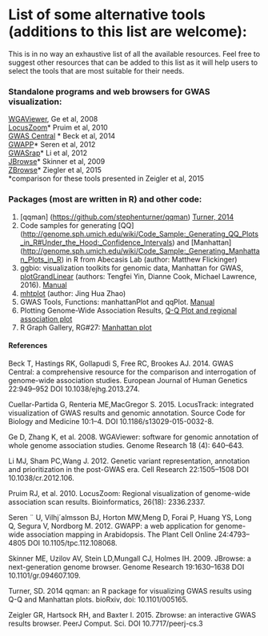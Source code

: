 # List of some alternative tools (additions to this list are welcome): 

This is in no way an exhaustive list of all the available resources. Feel free to suggest other resources that can be added to this list as it will help users to select the tools that are most suitable for their needs. 

### Standalone programs and web browsers for GWAS visualization: 

[WGAViewer](http://igm.cumc.columbia.edu/WGAViewer/), Ge et al, 2008  
[LocusZoom](http://locuszoom.sph.umich.edu/locuszoom/)* Pruim et al, 2010  
[GWAS Central](http://www.gwascentral.org/) * Beck et al, 2014  
[GWAPP](http://gwapp.gmi.oeaw.ac.at/index.html#!homePage)* Seren et al, 2012  
[GWASrap](http://jjwanglab.org/gwasrap)* Li et al, 2012  
[JBrowse](http://jbrowse.org/)* Skinner et al, 2009  
[ZBrowse](http://www.baxterlab.org/#!untitled/cqi0)* Ziegler et al, 2015  
*comparison for these tools presented in Zeigler et al, 2015

### Packages (most are written in R) and other code:
1. [qqman] (https://github.com/stephenturner/qqman) [Turner, 2014](http://biorxiv.org/content/early/2014/05/14/005165)  
2. Code samples for generating [QQ] (http://genome.sph.umich.edu/wiki/Code_Sample:_Generating_QQ_Plots_in_R#Under_the_Hood:_Confidence_Intervals) and [Manhattan] (http://genome.sph.umich.edu/wiki/Code_Sample:_Generating_Manhattan_Plots_in_R) in R from Abecasis Lab (author: Matthew Flickinger)  
3. ggbio: visualization toolkits for genomic data, Manhattan for GWAS, [plotGrandLinear](http://rpackages.ianhowson.com/bioc/ggbio/man/plotGrandLinear.html) (authors: Tengfei Yin, Dianne Cook, Michael Lawrence, 2016). [Manual](http://bioconductor.org/packages/3.3/bioc/vignettes/ggbio/inst/doc/ggbio.pdf)  
4. [mhtplot](http://www.inside-r.org/packages/cran/gap/docs/mhtplot) (author: Jing Hua Zhao)
5. GWAS Tools, Functions: manhattanPlot and qqPlot. [Manual](https://bioconductor.org/packages/3.3/bioc/manuals/GWASTools/man/GWASTools.pdf)
6. Plotting Genome-Wide Association Results, [Q-Q Plot and regional association plot](https://www.broadinstitute.org/diabetes/scandinavs/figures.html)
7. R Graph Gallery, RG#27: [Manhattan plot]( http://rgraphgallery.blogspot.com/2013/04/manhattan-plot.html)

#### References
Beck T, Hastings RK, Gollapudi S, Free RC, Brookes AJ. 2014. GWAS Central: a comprehensive resource for the comparison and interrogation of genome-wide association studies. European Journal of Human Genetics 22:949–952 DOI 10.1038/ejhg.2013.274.  

Cuellar-Partida G, Renteria ME,MacGregor S. 2015. LocusTrack: integrated visualization of GWAS results and genomic annotation. Source Code for Biology and Medicine 10:1–4. DOI 10.1186/s13029-015-0032-8.  

Ge D, Zhang K, et al. 2008. WGAViewer: software for genomic annotation of whole genome association studies. Genome Research 18 (4): 640–643.  

Li MJ, Sham PC,Wang J. 2012. Genetic variant representation, annotation and prioritization in the post-GWAS era. Cell Research 22:1505–1508 DOI 10.1038/cr.2012.106.  

Pruim RJ, et al. 2010. LocusZoom: Regional visualization of genome-wide association scan results. Bioinformatics, 26(18): 2336.2337.  

Seren ¨ U, Vilhj´almsson BJ, Horton MW,Meng D, Forai P, Huang YS, Long Q, Segura V, Nordborg M. 2012. GWAPP: a web application for genome-wide association mapping in Arabidopsis. The Plant Cell Online 24:4793–4805 DOI 10.1105/tpc.112.108068.  

Skinner ME, Uzilov AV, Stein LD,Mungall CJ, Holmes IH. 2009. JBrowse: a next-generation genome browser. Genome Research 19:1630–1638 DOI 10.1101/gr.094607.109.  

Turner, SD. 2014 qqman: an R package for visualizing GWAS results using Q-Q and Manhattan plots. bioRxiv, doi: 10.1101/005165.

Zeigler GR, Hartsock RH, and Baxter I. 2015. Zbrowse: an interactive GWAS results browser. PeerJ Comput. Sci. DOI 10.7717/peerj-cs.3



